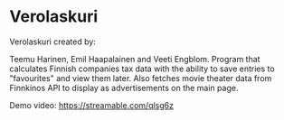 # Verolaskuri
Verolaskuri created by:

Teemu Harinen, Emil Haapalainen and Veeti Engblom.
Program that calculates Finnish companies tax data with the ability to save entries to "favourites" and view them later. Also fetches movie theater data from Finnkinos API to display as advertisements on the main page.

Demo video: https://streamable.com/qlsg6z
